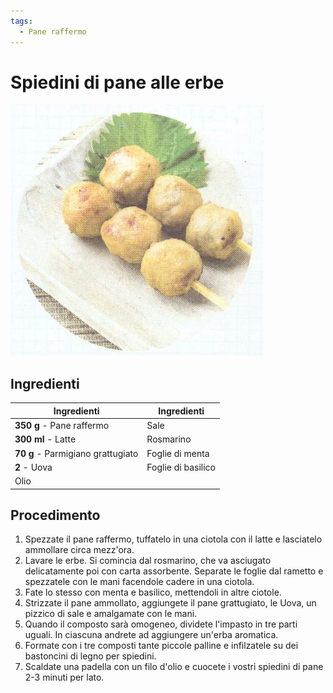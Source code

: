 ```yaml
---
tags:
  - Pane raffermo
---
```

# Spiedini di pane alle erbe

![](../../img/Spiedini-di-pane-alle-erbe.webp)

## Ingredienti

| Ingredienti                  | Ingredienti             |
| ---------------------------- | ----------------------- |
| **350 g** - Pane raffermo | Sale |
| **300 ml** - Latte | Rosmarino |
| **70 g** - Parmigiano grattugiato | Foglie di menta |
| **2** - Uova | Foglie di basilico |
| Olio | |

## Procedimento

1. Spezzate il pane raffermo, tuffatelo in una ciotola con il latte e lasciatelo ammollare circa mezz'ora.
2. Lavare le erbe. Si comincia dal rosmarino, che va asciugato delicatamente poi con carta assorbente. Separate le foglie dal rametto e spezzatele con le mani facendole cadere in una ciotola. 
3. Fate lo stesso con menta e basilico, mettendoli in altre ciotole. 
4. Strizzate il pane ammollato, aggiungete il pane grattugiato, le Uova, un pizzico di sale e amalgamate con le mani. 
5. Quando il composto sarà omogeneo, dividete l'impasto in tre parti uguali. In ciascuna andrete ad aggiungere un'erba aromatica.
6. Formate con i tre composti tante piccole palline e infilzatele su dei bastoncini di legno per spiedini.
7. Scaldate una padella con un filo d'olio e cuocete i vostri spiedini di pane 2-3 minuti per lato.
